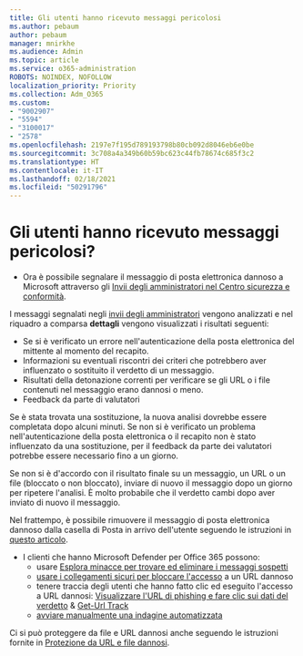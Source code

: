 ```yaml
---
title: Gli utenti hanno ricevuto messaggi pericolosi
ms.author: pebaum
author: pebaum
manager: mnirkhe
ms.audience: Admin
ms.topic: article
ms.service: o365-administration
ROBOTS: NOINDEX, NOFOLLOW
localization_priority: Priority
ms.collection: Adm_O365
ms.custom:
- "9002907"
- "5594"
- "3100017"
- "2578"
ms.openlocfilehash: 2197e7f195d789193798b80cb092d8046eb6e0be
ms.sourcegitcommit: 3c708a4a349b60b59bc623c44fb78674c685f3c2
ms.translationtype: HT
ms.contentlocale: it-IT
ms.lasthandoff: 02/18/2021
ms.locfileid: "50291796"
---
```

# <a name="did-your-users-receive-malicious-email"></a>Gli utenti hanno ricevuto messaggi pericolosi?

- Ora è possibile segnalare il messaggio di posta elettronica dannoso a Microsoft attraverso gli [Invii degli amministratori nel Centro sicurezza e conformità](https://sip.protection.office.com/reportsubmission).

I messaggi segnalati negli [invii degli amministratori](https://sip.protection.office.com/reportsubmission) vengono analizzati e nel riquadro a comparsa **dettagli** vengono visualizzati i risultati seguenti:

- Se si è verificato un errore nell'autenticazione della posta elettronica del mittente al momento del recapito.
- Informazioni su eventuali riscontri dei criteri che potrebbero aver influenzato o sostituito il verdetto di un messaggio.
- Risultati della detonazione correnti per verificare se gli URL o i file contenuti nel messaggio erano dannosi o meno.
- Feedback da parte di valutatori

Se è stata trovata una sostituzione, la nuova analisi dovrebbe essere completata dopo alcuni minuti. Se non si è verificato un problema nell'autenticazione della posta elettronica o il recapito non è stato influenzato da una sostituzione, per il feedback da parte dei valutatori potrebbe essere necessario fino a un giorno.

Se non si è d'accordo con il risultato finale su un messaggio, un URL o un file (bloccato o non bloccato), inviare di nuovo il messaggio dopo un giorno per ripetere l'analisi. È molto probabile che il verdetto cambi dopo aver inviato di nuovo il messaggio.

Nel frattempo, è possibile rimuovere il messaggio di posta elettronica dannoso dalla casella di Posta in arrivo dell'utente seguendo le istruzioni in [questo articolo](https://docs.microsoft.com/microsoft-365/compliance/search-for-and-delete-messages-in-your-organization).

- I clienti che hanno Microsoft Defender per Office 365 possono:
    - usare [Esplora minacce per trovare ed eliminare i messaggi sospetti](https://docs.microsoft.com/microsoft-365/security/office-365-security/investigate-malicious-email-that-was-delivered)
    - [usare i collegamenti sicuri per bloccare l'accesso](https://docs.microsoft.com/microsoft-365/security/office-365-security/atp-safe-links) a un URL dannoso
    - tenere traccia degli utenti che hanno fatto clic ed eseguito l'accesso a URL dannosi: [Visualizzare l'URL di phishing e fare clic sui dati del verdetto](https://docs.microsoft.com/microsoft-365/security/office-365-security/threat-explorer) & [Get-Url Track](https://docs.microsoft.com/powershell/module/exchange/get-urltrace)
    - [avviare manualmente una indagine automatizzata](https://docs.microsoft.com/microsoft-365/security/office-365-security/automated-investigation-response-office)

Ci si può proteggere da file e URL dannosi anche seguendo le istruzioni fornite in [Protezione da URL e file dannosi](https://docs.microsoft.com/microsoft-365/security/office-365-security/protect-against-threats).